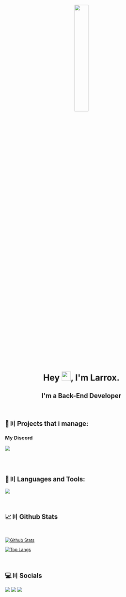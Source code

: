 <p align="center">
<a href="#"><img width="30%" height="30%" src="https://i.imgur.com/9PY3XG3.gif" height="40px"/></a>
</p>

<h1 align="center">Hey <img src="https://raw.githubusercontent.com/MartinHeinz/MartinHeinz/master/wave.gif" width="30px" height="30px">, I'm Larrox.</h1>
<h2 align="center">I'm a Back-End Developer</h2>

<br>

## 🚀〣 Projects that i manage:

<h3 align="left">My Discord</h3>

[![](https://skillicons.dev/icons?i=discord)](https://discord.gg/larrox)

<br/>

<br>

## 🚀〣 Languages and Tools:

[![](https://skillicons.dev/icons?i=kotlin,java,python,html,css,javascript,github,git,gitlab,discord,bash,cs,gradle,maven,idea,vscode,windows,pycharm&perline=7)](https://copyandbuild.github.io/)

<br/>

## 📈〣 Github Stats

  <br/>
    <p float="above">
    <a href="https://github.com/copyandbuild/github-readme-stats"><img alt="Github Stats" src="https://github-readme-stats.vercel.app/api?username=copyandbuild&show_icons=true&count_private=true&theme=react&hide_border=true&bg_color=0D1117" /></a>
    
  <a href="https://github.com/copyandbuild/github-readme-stats"><img alt="Top Langs" src="https://github-readme-stats.vercel.app/api/top-langs/?username=copyandbuild&langs_count=8&count_private=true&layout=compact&theme=react&hide_border=true&bg_color=0D1117" /></a>
    </p>
    <br/>

## 💻〣 Socials
<p align="left">

<a href = "https://youtube.com/@larrox"><img src="https://img.icons8.com/fluent/48/000000/youtube.png"/></a>
<a href = "https://twitch.tv/knckeLive"><img src="https://img.icons8.com/fluent/48/000000/twitch.png"/></a>
<a href = "https://discord.com/users/1143510845368832111/"><img src="https://img.icons8.com/fluent/48/000000/discord.png"/></a>
</p>
